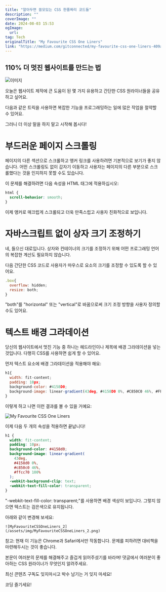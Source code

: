 ```yaml
---
title: "알아두면 쓸모있는 CSS 한줄짜리 코드들"
description: ""
coverImage: ""
date: 2024-08-03 15:53
ogImage: 
  url: 
tag: Tech
originalTitle: "My Favourite CSS One Liners"
link: "https://medium.com/gitconnected/my-favourite-css-one-liners-409ad070f0da"
---
```




## 110% 더 멋진 웹사이트를 만드는 법

![이미지](/assets/img/MyFavouriteCSSOneLiners_0.png)

오늘은 웹사이트 제작에 큰 도움이 된 몇 가지 유용하고 간단한 CSS 원라이너들을 공유하고 싶어요.

다음과 같은 트릭을 사용하면 복잡한 기능을 프로그래밍하는 일에 많은 작업을 절약할 수 있어요.

<div class="content-ad"></div>

그러니 더 이상 말을 하지 말고 시작해 봅시다!

# 부드러운 페이지 스크롤링

페이지의 다른 섹션으로 스크롤하고 앵커 링크를 사용하려면 기본적으로 보기가 좋지 않습니다. 어떤 스크롤링도 없이 갑자기 이동하고 사용자는 페이지의 다른 부분으로 스크롤했다는 것을 인지하지 못할 수도 있습니다.

이 문제를 해결하려면 다음 속성을 HTML 태그에 적용하십시오:

<div class="content-ad"></div>

```css
html {
  scroll-behavior: smooth;
}
```

이제 앵커로 매끄럽게 스크롤되고 더욱 만족스럽고 사용자 친화적으로 보입니다.

# 자바스크립트 없이 상자 크기 조정하기

네, 들으신 대로입니다. 상자와 컨테이너의 크기를 조정하기 위해 어떤 프로그래밍 언어의 복잡한 계산도 필요하지 않습니다.

<div class="content-ad"></div>

다음 간단한 CSS 코드로 사용자가 마우스로 요소의 크기를 조정할 수 있도록 할 수 있어요.

```js
.box{
  overflow: hidden;
  resize: both;
}
```

"both"를 "horizontal" 또는 "vertical"로 바꿈으로써 크기 조정 방향을 사용자 정의할 수도 있어요.

# 텍스트 배경 그라데이션

<div class="content-ad"></div>

당신의 웹사이트에서 멋진 기능 중 하나는 헤드라인이나 제목에 배경 그라데이션을 넣는 것입니다. 다행히 CSS를 사용하면 쉽게 할 수 있어요.

먼저 텍스트 요소에 배경 그라데이션을 적용해야 해요:

```js
h1{
  width: fit-content;
  padding: 10px;
  background-color: #4158D0;
  background-image: linear-gradient(43deg, #4158D0 0%, #C850C0 46%, #FFCC70 100%);
}
```

이렇게 하고 나면 이런 결과를 볼 수 있을 거예요:

<div class="content-ad"></div>

![My Favourite CSS One Liners](/assets/img/MyFavouriteCSSOneLiners_1.png)

이제 다음 두 개의 속성을 적용하면 끝납니다!

```css
h1 {
  width: fit-content;
  padding: 10px;
  background-color: #4158d0;
  background-image: linear-gradient(
    43deg,
    #4158d0 0%,
    #c850c0 46%,
    #ffcc70 100%
  );
  -webkit-background-clip: text;
  -webkit-text-fill-color: transparent;
}
```

"-webkit-text-fill-color: transparent;"를 사용하면 배경 색상이 보입니다. 그렇지 않으면 텍스트는 검은색으로 유지됩니다.

<div class="content-ad"></div>

아래와 같이 변경해 보세요:

```
![MyFavouriteCSSOneLiners_2](/assets/img/MyFavouriteCSSOneLiners_2.png)
```

참고: 현재 이 기능은 Chrome과 Safari에서만 작동합니다. 문제를 피하려면 대비책을 마련해두시는 것이 좋습니다.

본문이 여러분의 문제를 해결해주고 즐겁게 읽어주셨기를 바라며! 댓글에서 여러분이 좋아하는 CSS 원라이너가 무엇인지 알려주세요.

<div class="content-ad"></div>

최신 콘텐츠 구독도 잊지마시고 박수 남기는 거 잊지 마세요!

코딩 즐기세요!
